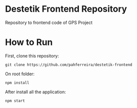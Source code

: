 # Destetik Frontend Repository

Repository to frontend code of GPS Project

# How to Run

First, clone this repository:

```
git clone https://github.com/pahferreira/destetik-frontend
```

On root folder:

```
npm install
```

After install all the application:

```
npm start
```
